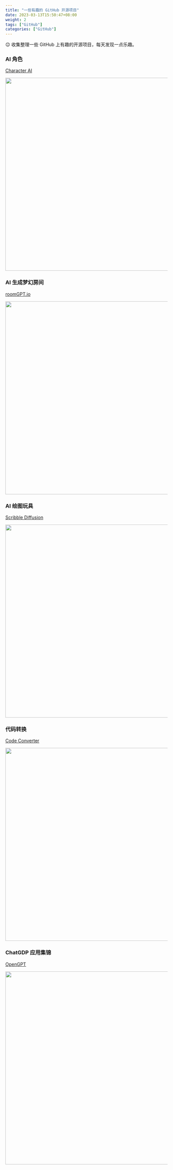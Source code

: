 ```yaml
---
title: "一些有趣的 GitHub 开源项目"
date: 2023-03-13T15:50:47+08:00
weight: 2
tags: ["GitHub"]
categories: ["GitHub"]
---
```


😌 收集整理一些 GitHub 上有趣的开源项目，每天发现一点乐趣。    

<!--more-->

### AI 角色

[Character AI](https://beta.character.ai/)

<img src="https://oweqian.oss-cn-hangzhou.aliyuncs.com/github/img_03.png" alt="" width="600" />  

### AI 生成梦幻房间

[roomGPT.io](https://www.roomgpt.io/dream)

<img src="https://oweqian.oss-cn-hangzhou.aliyuncs.com/2023/img_31.png" alt="" width="600" />  

### AI 绘图玩具

[Scribble Diffusion](https://scribblediffusion.com)

<img src="https://oweqian.oss-cn-hangzhou.aliyuncs.com/2023/img_20.png" alt="" width="600" />  

### 代码转换  

[Code Converter](https://codeverter.vercel.app/)

<img src="https://oweqian.oss-cn-hangzhou.aliyuncs.com/github/img_02.png" alt="" width="600" />  

### ChatGDP 应用集锦

[OpenGPT](https://open-gpt.app/)

<img src="https://oweqian.oss-cn-hangzhou.aliyuncs.com/github/img_01.png" alt="" width="600" />  
